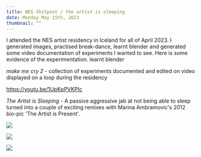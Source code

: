 ```yaml
---
title: NES Shitpost / the artist is sleeping
date: Monday May 15th, 2023
thumbnail: ""
---
```

I﻿ attended the NES artist residency in Iceland for all of April 2023. I generated images, practised break-dance, learnt blender and generated some video documentation of experiments I wanted to see. Here is some evidence of the experimentation. learnt blender 

*m﻿ake me cry 2* - collection of experiments documented and edited on video displayed on a loop during the residency

<https://youtu.be/1UpKpPVKPIc>



*T﻿he Artist is Sleeping* - A passive aggressive jab at not being able to sleep turned into a couple of exciting remixes with Marina Ambramovic's 2012 bio-pic 'The Artist is Present'. 

![](/images/uploads/the-artist-is-sleeping.jpg)

![](/images/uploads/the_artist_is_sleeping_2.jpg)

![](/images/uploads/the_artist_is_sleeping_3.jpg)